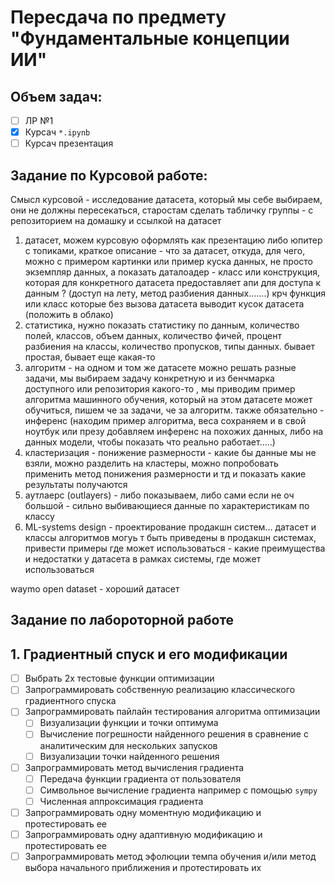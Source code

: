 # Пересдача по предмету "Фундаментальные концепции ИИ"

## Объем задач:
- [ ] ЛР №1
- [X] Курсач `*.ipynb`
- [ ] Курсач презентация

## Задание по Курсовой работе: 
Смысл курсовой - исследование датасета, который мы себе выбираем, они не должны пересекаться, старостам сделать табличку группы - с репозиторием на домашку и ссылкой на датасет
1. датасет, можем курсовую оформлять как презентацию либо юпитер с топиками, краткое описание - что за датасет, откуда, для чего, можно с примером картинки или пример куска данных, не просто экземпляр данных, а показать даталоадер - класс или конструкция, которая для конкретного датасета предоставляет апи для доступа к данным ? (доступ на лету, метод разбиения данных.......) крч функция или класс которые без вызова датасета выводит кусок датасета (положить в облако)
2. статистика, нужно показать статистику по данным, количество полей, классов, объем данных, количество фичей, процент разбиения на классы, количество пропусков, типы данных. бывает простая, бывает еще какая-то 
3. алгоритм - на одном и том же датасете можно решать разные задачи, мы выбираем задачу конкретную и из бенчмарка доступного или репозитория какого-то , мы приводим пример алгоритма машинного обучения, который на этом датасете может обучиться, пишем че за задачи, че за алгоритм. также обязательно - инференс (находим пример алгоритма, веса сохраняем и в свой ноутбук или презу добавляем инференс на похожих данных, либо на данных модели, чтобы показать что реально работает.....)
4. кластеризация - понижение размерности - какие бы данные мы не взяли, можно разделить на кластеры, можно попробовать применить метод понижения размерности и тд и показать какие результаты получаются
5. аутлаерс (outlayers) - либо показываем, либо сами если не оч большой - сильно выбивающиеся данные по характеристикам по классу
6. ML-systems design - проектирование продакшн систем... датасет и классы алгоритмов могуь т быть приведены в продакшн системах, привести примеры где может использоваться - какие преимущества и недостатки у датасета в рамках системы, где может использоваться 

waymo open dataset - хороший датасет

## Задание по лабороторной работе

## 1. Градиентный спуск и его модификации

- [ ] Выбрать 2x тестовые функции оптимизации
- [ ] Запрограммировать собственную реализацию классического градиентного спуска
- [ ] Запрограммировать пайлайн тестирования алгоритма оптимизации
  - [ ] Визуализации функции и точки оптимума
  - [ ] Вычисление погрешности найденного решения в сравнение с аналитическим для нескольких запусков
  - [ ] Визуализации точки найденного решения
- [ ] Запрограммировать метод вычисления градиента
  - [ ] Передача функции градиента от пользователя
  - [ ] Символьное вычисление градиента например с помощью `sympy`
  - [ ] Численная аппроксимация градиента
- [ ] Запрограммировать одну моментную модификацию и протестировать ее
- [ ] Запрограммировать одну адаптивную модификацию и протестировать ее
- [ ] Запрограммировать метод эфолюции темпа обучения и/или метод выбора начального приближения и протестировать их
